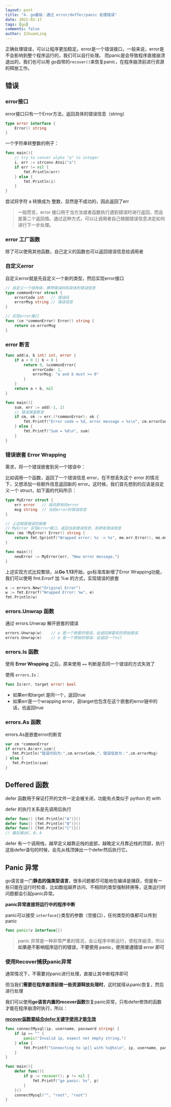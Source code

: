 ```yaml
---
layout: post
title: "4. go基础：通过 error/deffer/panic 处理错误"
date: 2022-02-17
tags: [go]
comments: false
author: ZihuanLing
---
```


正确处理错误，可以让程序更加稳定。error是一个错误接口，一般来说，error是不会影响到整个程序运行的，我们可以自行处理。
而panic是会导致程序直接崩溃退出的，我们也可以用 go自带的`recover()`来恢复panic，在程序崩溃前进行资源的释放工作。

<!-- more -->

## 错误

### error接口

error接口只有一个Error方法，返回具体的错误信息（string）

```go
type error interface {
    Error() string
}
```

一个字符串转整数的例子：

```go
func main(){
    // try to conver alpha "a" to integer
    i, err := strconv.Atoi("a")
    if err != nil {
        fmt.Println(err)
    } else {
        fmt.Println(i)
    }
}
```

尝试将字符 a 转换成为 整数，显然是不成功的，因此返回了err

> 一般而言，error 接口用于当方法或者函数执行遇到错误时进行返回，而且是第二个返回值。通过这种方式，可以让调用者自己根据错误信息决定如何进行下一步处理。

### error 工厂函数

除了可以使用其他函数，自己定义的函数也可以返回错误信息给调用者

### 自定义error

自定义error就是先自定义一个新的类型，然后实现error接口

```go
// 自定义一个结构体，携带错误码和具体的错误信息
type commonError struct {
    errorCode int	// 错误码
    errorMsg string // 错误信息
}

// 实现error接口
func (ce *commonError) Error() string {
    return ce.errorMsg
}
```

### error 断言

```go
func add(a, b int) int, error {
    if a < 0 || b < 0 {
        return 0, &commonError{
            errorCode: 1,
            errorMsg: "a and b must >= 0"
        }
    }
    return a + b, nil
}

func main(){
    sum, err := add(-1, 2)
    // 错误类型断言
    if cm, ok := err.(*commonError); ok {
        fmt.Printf("Error code = %d, error message = %s\n", cm.errorCode, cm.errorMsg)
    } else {
        fmt.Printf("Sum = %d\n", sum)
    }
}
```

### 错误嵌套 Error Wrapping

需求，将一个错误嵌套到另一个错误中：

比如调用一个函数，返回了一个错误信息 error，在不想丢失这个 error 的情况下，又想添加一些额外信息返回新的 error。这时候，我们首先想到的应该是自定义一个 struct，如下面的代码所示：

```go
type MyError struct {
    err error	// 指向原有的error
   	msg string	// 当前error的错误信息
}

// 上述就是错误的嵌套
// MyError 实现error接口，返回当前错误信息，和原有错误信息
func (me *MyError) Error() string {
    return fmt.Sprintf("Wrapped error: %s -> %s", me.err.Error(), me.msg)
}

func main(){
    newError := MyError{err, "New error message."}
}
```

上述实现方式比较繁琐，从**Go 1.13**开始，go标准库新增了Error Wrapping功能，我们可以使用 fmt.Errorf 加 %w 的方式，实现错误的嵌套

```go
e := errors.New("Original Error")
w := fmt.Errorf("Wrapped Error: %w", e)
fmt.Println(w)
```

### errors.Unwrap 函数

通过 errors.Unwrap 解开嵌套的错误

```go
errors.Unwrap(w) 	// w 是一个嵌套的错误，会返回嵌套前的原始错误
errors.Unwrap(e)	// e 是一个原始的错误，会返回一个nil
```

### errors.Is 函数

使用 **Error Wrapping** 之后，原来使用 `==` 判断是否同一个错误的方式失效了

使用 `errors.Is`：

```go
func Is(err, target error) bool
```

- 如果err和target 是同一个，返回true
- 如果err是一个wrapping error，且target也包含在这个嵌套的error链中的话，也返回true

### errors.As 函数

errors.As是嵌套error的断言

```go
var cm *commonError
if errors.As(err,&cm){
   fmt.Println("错误代码为:",cm.errorCode,"，错误信息为：",cm.errorMsg)
} else {
   fmt.Println(sum)
}
```

## Deffered 函数

defer 函数用于保证打开的文件一定会被关闭，功能有点类似于 python 的 with

defer 的执行关系是先调用后执行

```go
defer func() {fmt.Println("A")}()
defer func() {fmt.Println("B")}()
defer func() {fmt.Println("C")}()
// 最后输出C、B、A
```

defer 有一个调用栈，越早定义越靠近栈的底部，越晚定义月靠近栈的顶部，执行这些defer语句的时候，会先从栈顶弹出一个defer然后执行它。

## Panic 异常

go语言是一门**静态的强类型语言**，很多问题都尽可能地在编译是捕获，但是有一些只能在运行时检查，比如数组越界访问、不相同的类型强制转换等，这类运行时问题都会引起panic异常。

**panic异常直接将运行中的程序中断**

panic可以接受 `interface{}`类型的参数（空接口），任何类型的值都可以传到panic

```go
func panic(v interface{})
```

> panic 异常是一种非常严重的情况，会让程序中断运行，使程序崩溃，所以**如果是不影响程序运行的错误，不要使用 panic，使用普通错误 error 即可**



### 使用Recover捕获panic异常

通常情况下，不需要对panic进行处理，直接让其中断程序即可

但当我们**需要在程序崩溃前做一些资源释放处理时**，这时就得从panic恢复，然后进行处理

我们可以使用**go语言内置的recover函数**恢复panic异常，只有defer修饰的函数才能在程序崩溃时执行，所以：

<u>**recover函数要结合defer关键字使用才能生效**</u>

```go
func connectMysql(ip, username, password string) {
    if ip == "" {
        panic("Invalid ip, expect not empty string.")
    } else {
        fmt.Printf("Connecting to ip[] with %s@%s\n", ip, username, password)
    }
}

func main(){
    defer func(){
        if p := recover(); p != nil {
            fmt.Printf("go panic: %v", p)
        }
    }()
    connectMysql("", "root", "root")
}
```
